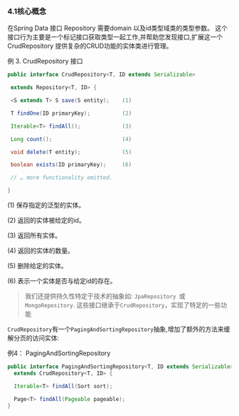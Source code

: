 ### 4.1核心概念

在Spring Data 接口 Repository 需要domain 以及id类型域类的类型参数。 这个接口行为主要是一个标记接口获取类型一起工作,并帮助您发现接口,扩展这一个 CrudRepository 提供复杂的CRUD功能的实体类进行管理。 

例 3. CrudRepository 接口

``` java
public interface CrudRepository<T, ID extends Serializable>

 extends Repository<T, ID> {        

 <S extends T> S save(S entity);    (1)

 T findOne(ID primaryKey);          (2)

 Iterable<T> findAll();             (3)

 Long count();                      (4)

 void delete(T entity);             (5)

 boolean exists(ID primaryKey);     (6)

 // … more functionality omitted.

}

```
(1) 保存指定的泛型的实体。

(2) 返回的实体被给定的id。

(3) 返回所有实体。

(4) 返回的实体的数量。

(5) 删除给定的实体。

(6) 表示一个实体是否与给定id的存在。


>我们还提供持久性特定于技术的抽象如: ```JpaRepository ```或 ```MongoRepository```. 这些接口继承于```CrudRepository```，实现了特定的一些功能

```CrudRepository```有一个```PagingAndSortingRepository```抽象,增加了额外的方法来缓解分页的访问实体:

例4： PagingAndSortingRepository
``` java
public interface PagingAndSortingRepository<T, ID extends Serializable>
  extends CrudRepository<T, ID> {

  Iterable<T> findAll(Sort sort);

  Page<T> findAll(Pageable pageable);
}
```
